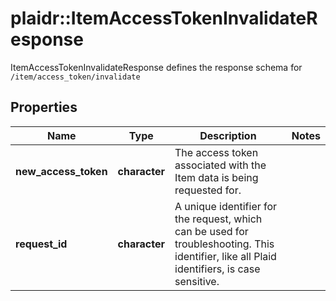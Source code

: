 # plaidr::ItemAccessTokenInvalidateResponse

ItemAccessTokenInvalidateResponse defines the response schema for `/item/access_token/invalidate`

## Properties
Name | Type | Description | Notes
------------ | ------------- | ------------- | -------------
**new_access_token** | **character** | The access token associated with the Item data is being requested for. | 
**request_id** | **character** | A unique identifier for the request, which can be used for troubleshooting. This identifier, like all Plaid identifiers, is case sensitive. | 


